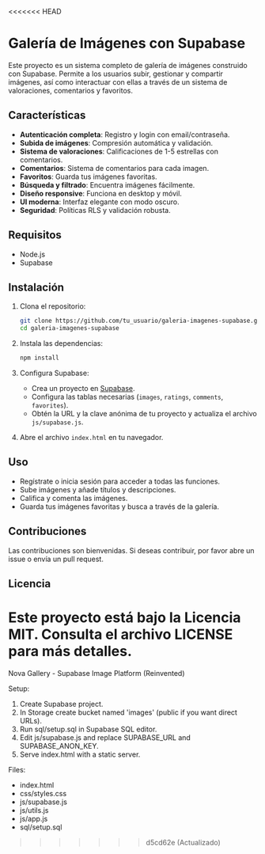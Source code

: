 <<<<<<< HEAD
# Galería de Imágenes con Supabase

Este proyecto es un sistema completo de galería de imágenes construido con Supabase. Permite a los usuarios subir, gestionar y compartir imágenes, así como interactuar con ellas a través de un sistema de valoraciones, comentarios y favoritos.

## Características

- **Autenticación completa**: Registro y login con email/contraseña.
- **Subida de imágenes**: Compresión automática y validación.
- **Sistema de valoraciones**: Calificaciones de 1-5 estrellas con comentarios.
- **Comentarios**: Sistema de comentarios para cada imagen.
- **Favoritos**: Guarda tus imágenes favoritas.
- **Búsqueda y filtrado**: Encuentra imágenes fácilmente.
- **Diseño responsive**: Funciona en desktop y móvil.
- **UI moderna**: Interfaz elegante con modo oscuro.
- **Seguridad**: Políticas RLS y validación robusta.

## Requisitos

- Node.js
- Supabase

## Instalación

1. Clona el repositorio:
   ```bash
   git clone https://github.com/tu_usuario/galeria-imagenes-supabase.git
   cd galeria-imagenes-supabase
   ```

2. Instala las dependencias:
   ```bash
   npm install
   ```

3. Configura Supabase:
   - Crea un proyecto en [Supabase](https://supabase.io/).
   - Configura las tablas necesarias (`images`, `ratings`, `comments`, `favorites`).
   - Obtén la URL y la clave anónima de tu proyecto y actualiza el archivo `js/supabase.js`.

4. Abre el archivo `index.html` en tu navegador.

## Uso

- Regístrate o inicia sesión para acceder a todas las funciones.
- Sube imágenes y añade títulos y descripciones.
- Califica y comenta las imágenes.
- Guarda tus imágenes favoritas y busca a través de la galería.

## Contribuciones

Las contribuciones son bienvenidas. Si deseas contribuir, por favor abre un issue o envía un pull request.

## Licencia

Este proyecto está bajo la Licencia MIT. Consulta el archivo LICENSE para más detalles.
=======
Nova Gallery - Supabase Image Platform (Reinvented)

Setup:
1. Create Supabase project.
2. In Storage create bucket named 'images' (public if you want direct URLs).
3. Run sql/setup.sql in Supabase SQL editor.
4. Edit js/supabase.js and replace SUPABASE_URL and SUPABASE_ANON_KEY.
5. Serve index.html with a static server.

Files:
- index.html
- css/styles.css
- js/supabase.js
- js/utils.js
- js/app.js
- sql/setup.sql
>>>>>>> d5cd62e (Actualizado)
